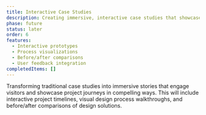 ```yaml
---
title: Interactive Case Studies
description: Creating immersive, interactive case studies that showcase project details with depth and engagement.
phase: future
status: later
order: 6
features:
  - Interactive prototypes
  - Process visualizations
  - Before/after comparisons
  - User feedback integration
completedItems: []
---
```


Transforming traditional case studies into immersive stories that engage visitors and showcase project journeys in compelling ways. This will include interactive project timelines, visual design process walkthroughs, and before/after comparisons of design solutions.